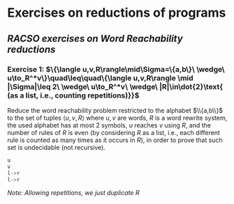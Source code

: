 # Exercises on reductions of programs

## _RACSO exercises on Word Reachability reductions_

### Exercise 1: $\\{\langle u,v,R\rangle\mid\Sigma=\\{a,b\\}\ \wedge\ u\to\_R^\*v\\}\quad\leq\quad\\{\langle u,v,R\rangle \mid |\Sigma|\leq 2\ \wedge\ u\to\_R^\*v\ \wedge\ |R|\in\dot{2}\text{ (as a list, i.e., counting repetitions)}\}$

Reduce the word reachability problem restricted to the alphabet $\\{a,b\\}$ to the set of tuples $\langle u,v,R\rangle$ where $u,v$ are words, $R$ is a word rewrite system, the used alphabet has at most $2$ symbols, $u$ reaches $v$ using $R$, and the number of rules of $R$ is even (by considering $R$ as a list, i.e., each different rule is counted as many times as it occurs in $R$), in order to prove that such set is undecidable (not recursive). 

```rust
u
v
l->r
l->r
```

_Note: Allowing repetitions, we just duplicate R_

